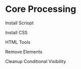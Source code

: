 # Core Processing



Install Scriopt

Install CSS

HTML Tools

Remove Elements

Cleanup Conditional Visibility











